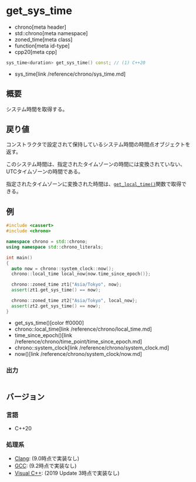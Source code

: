 # get_sys_time
* chrono[meta header]
* std::chrono[meta namespace]
* zoned_time[meta class]
* function[meta id-type]
* cpp20[meta cpp]

```cpp
sys_time<duration> get_sys_time() const; // (1) C++20
```
* sys_time[link /reference/chrono/sys_time.md]

## 概要
システム時間を取得する。


## 戻り値
コンストラクタで設定されて保持しているシステム時間の時間点オブジェクトを返す。

このシステム時間は、指定されたタイムゾーンの時間には変換されていない、UTCタイムゾーンの時間である。

指定されたタイムゾーンに変換された時間は、[`get_local_time()`](get_local_time.md)関数で取得できる。


## 例
```cpp example
#include <cassert>
#include <chrono>

namespace chrono = std::chrono;
using namespace std::chrono_literals;

int main()
{
  auto now = chrono::system_clock::now();
  chrono::local_time local_now{now.time_since_epoch()};

  chrono::zoned_time zt1{"Asia/Tokyo", now};
  assert(zt1.get_sys_time() == now);

  chrono::zoned_time zt2{"Asia/Tokyo", local_now};
  assert(zt2.get_sys_time() == now);
}
```
* get_sys_time()[color ff0000]
* chrono::local_time[link /reference/chrono/local_time.md]
* time_since_epoch()[link /reference/chrono/time_point/time_since_epoch.md]
* chrono::system_clock[link /reference/chrono/system_clock.md]
* now()[link /reference/chrono/system_clock/now.md]

### 出力
```
```

## バージョン
### 言語
- C++20

### 処理系
- [Clang](/implementation.md#clang): (9.0時点で実装なし)
- [GCC](/implementation.md#gcc): (9.2時点で実装なし)
- [Visual C++](/implementation.md#visual_cpp): (2019 Update 3時点で実装なし)
